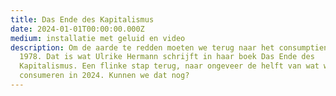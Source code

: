 ```yaml
---
title: Das Ende des Kapitalismus
date: 2024-01-01T00:00:00.000Z
medium: installatie met geluid en video
description: Om de aarde te redden moeten we terug naar het consumptieniveau van
  1978. Dat is wat Ulrike Hermann schrijft in haar boek Das Ende des
  Kapitalismus. Een flinke stap terug, naar ongeveer de helft van wat we nu
  consumeren in 2024. Kunnen we dat nog?
---
```

